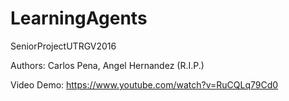# LearningAgents
SeniorProjectUTRGV2016

Authors: Carlos Pena, Angel Hernandez (R.I.P.)

Video Demo: https://www.youtube.com/watch?v=RuCQLq79Cd0 
